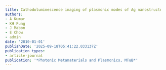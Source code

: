```yaml
---
title: Cathodoluminescence imaging of plasmonic modes of Ag nanostructures
authors:
- A Kumar
- KH Fung
- J Mabon
- E Chow
- admin
date: '2010-01-01'
publishDate: '2025-09-18T05:41:22.033137Z'
publication_types:
- article-journal
publication: '*Photonic Metamaterials and Plasmonics, MTuB*'
---
```

